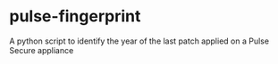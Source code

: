 # pulse-fingerprint
A python script to identify the year of the last patch applied on a Pulse Secure appliance
